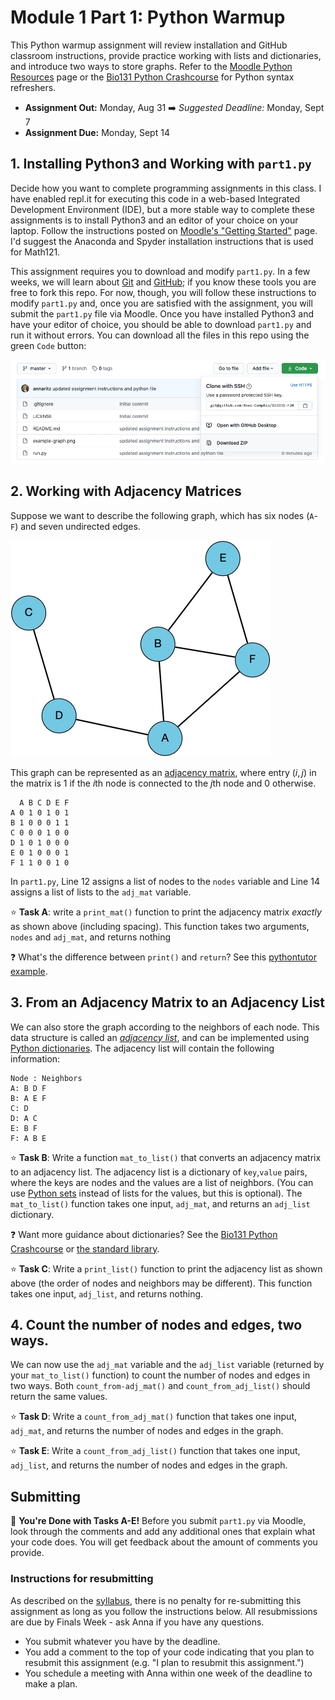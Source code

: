 # Module 1 Part 1: Python Warmup

This Python warmup assignment will review installation and GitHub classroom instructions, provide practice working with lists and dictionaries, and introduce two ways to store graphs.  Refer to the [Moodle Python Resources](https://moodle.reed.edu/mod/page/view.php?id=141006) page or the [Bio131 Python Crashcourse](https://annaritz.github.io/python-crashcourse/) for Python syntax refreshers.

* **Assignment Out:** Monday, Aug 31
:arrow_right: _Suggested Deadline:_ Monday, Sept 7
* **Assignment Due:** Monday, Sept 14

## 1. Installing Python3 and Working with `part1.py`

Decide how you want to complete programming assignments in this class. I have enabled repl.it for executing this code in a web-based Integrated Development Environment (IDE), but a more stable way to complete these assignments is to install Python3 and an editor of your choice on your laptop.  Follow the instructions posted on [Moodle's "Getting Started"](https://moodle.reed.edu/course/view.php?id=3302&section=1) page.  I'd suggest the Anaconda and Spyder installation instructions that is used for Math121.  

This assignment requires you to download and modify `part1.py`.  In a few weeks, we will learn about [Git](https://git-scm.com/) and [GitHub](https://github.com/); if you know these tools you are free to fork this repo.  For now, though, you will follow these instructions to modify `part1.py` and, once you are satisfied with the assignment, you will submit the `part1.py` file via Moodle.  Once you have installed Python3 and have your editor of choice, you should be able to download `part1.py` and run it without errors.  You can download all the files in this repo using the green `Code` button:

![code download](figs/code-download.png)

## 2. Working with Adjacency Matrices

Suppose we want to describe the following graph, which has six nodes (`A`-`F`) and seven undirected edges.

![example graph](figs/example-graph.png)

This graph can be represented as an [adjacency matrix](https://mathworld.wolfram.com/AdjacencyMatrix.html), where entry $(i,j)$ in the matrix is $1$ if the $i$th node is connected to the $j$th node and $0$ otherwise.

```
  A B C D E F
A 0 1 0 1 0 1
B 1 0 0 0 1 1
C 0 0 0 1 0 0
D 1 0 1 0 0 0
E 0 1 0 0 0 1
F 1 1 0 0 1 0
```

In `part1.py`, Line 12 assigns a list of nodes to the `nodes` variable and Line 14 assigns a list of lists to the `adj_mat` variable.

:star: **Task A**: write a `print_mat()` function to print the adjacency matrix _exactly_ as shown above (including spacing).  This function takes two arguments, `nodes` and `adj_mat`, and returns nothing

:question: What's the difference between `print()` and `return`? See this [pythontutor example](http://pythontutor.com/visualize.html#code=%23%20example%20from%20https%3A//www.reddit.com/r/learnpython/comments/8k7h3z/print_vs_return/%0A%0A%23%20define%20two%20functions%3A%20one%20prints%205%20and%20one%20returns%205.%0Adef%20print_5%28%29%3A%0A%20%20%20%20print%285%29%0A%20%20%20%20%0Adef%20return_5%28%29%3A%0A%20%20%20%20return%205%0A%0Ar1%20%3D%20print_5%28%29%0Aprint%28'print_5%28%29%20returns',r1%29%0A%0Ar2%20%3D%20return_5%28%29%0Aprint%28'return_5%28%29%20returns',r2%29%0A%0Aprint%28'%22print%28%29%22%20is%20a%20function,%20but%20%22return%22%20returns%20the%20value.'%29&cumulative=false&curInstr=0&heapPrimitives=nevernest&mode=display&origin=opt-frontend.js&py=3&rawInputLstJSON=%5B%5D&textReferences=false).

## 3. From an Adjacency Matrix to an Adjacency List

We can also store the graph according to the neighbors of each node.  This data structure is called an [_adjacency list_](https://en.wikipedia.org/wiki/Adjacency_list), and can be implemented using [Python dictionaries](https://docs.python.org/3/library/stdtypes.html#mapping-types-dict). The adjacency list will contain the following information:

```
Node : Neighbors
A: B D F
B: A E F
C: D
D: A C
E: B F
F: A B E
```

:star: **Task B**: Write a function `mat_to_list()` that converts an adjacency matrix to an adjacency list. The adjacency list is a dictionary of `key`,`value` pairs, where the keys are nodes and the values are a list of neighbors. (You can use [Python sets](https://docs.python.org/3/tutorial/datastructures.html#sets) instead of lists for the values, but this is optional).  The `mat_to_list()` function takes one input, `adj_mat`, and returns an `adj_list` dictionary.

:question: Want more guidance about dictionaries?  See the [Bio131 Python Crashcourse](https://annaritz.github.io/python-crashcourse/) or [the standard library](https://docs.python.org/3/library/stdtypes.html#mapping-types-dict).

:star: **Task C**: Write a `print_list()` function to print the adjacency list as shown above (the order of nodes and neighbors may be different). This function takes one input, `adj_list`, and returns nothing.

## 4. Count the number of nodes and edges, two ways.

We can now use the `adj_mat` variable and the `adj_list` variable (returned by your `mat_to_list()` function) to count the number of nodes and edges in two ways.  Both `count_from-adj_mat()` and `count_from_adj_list()` should return the same values.  

:star: **Task D**: Write a `count_from_adj_mat()` function that takes one input, `adj_mat`, and returns the number of nodes and edges in the graph.

:star: **Task E**: Write a `count_from_adj_list()` function that takes one input, `adj_list`, and returns the number of nodes and edges in the graph.

## Submitting

:star2: **You're Done with Tasks A-E!** Before you submit `part1.py` via Moodle, look through the comments and add any additional ones that explain what your code does.  You will get feedback about the amount of comments you provide.

### Instructions for resubmitting

As described on the [syllabus](https://www.reed.edu/biology/courses/bio331/files/syllabus.pdf), there is no penalty for re-submitting this assignment as long as you follow the instructions below. All resubmissions are due by Finals Week - ask Anna if you have any questions.

* You submit whatever you have by the deadline.
* You add a comment to the top of your code indicating that you plan to resubmit this assignment (e.g. "I plan to resubmit this assignment.")
* You schedule a meeting with Anna within one week of the deadline to make a plan.

